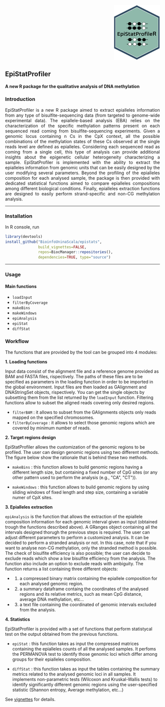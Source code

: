 <p align="right">
 <img src="https://github.com/BioinfoUninaScala/epistats/blob/main/data-raw/logofinal.png" width="150" alt="EpiStatProfiler Logo">
</p>


## EpiStatProfiler
#### A new R package for the qualitative analysis of DNA methylation

### Introduction 

<p align = "justify"> 
 EpiStatProfiler is a new R package aimed to extract epialleles information from any type of bisulfite-sequencing data (from targeted to genome-wide experimental data). The epiallele-based analysis (EBA) relies on the characterization of the specific methylation patterns present on each sequenced read coming from bisulfite-sequencing experiments. 
 Given a genomic locus containing n Cs in the CpX context, all the possible combinations of the methylation states of these Cs observed at the single reads level are defined as epialleles. 
 Considering each sequenced read as coming from a single cell, this type of analysis can provide additional insights about the epigenetic cellular heterogeneity characterizing a sample. 
 EpiStatProfiler is implemented with the ability to extract the epialleles information from genomic units that can be easily designed by the user modifying several parameters. Beyond the profiling of the epialleles composition for each analysed sample, the package is then provided with dedicated statistical functions aimed to compare epialleles compositions among different biological conditions. Finally, epialleles extraction functions are designed to easily perform strand-specific and non-CG methylation analysis. 
</p>

---------

### Installation 
In R console, run 

```r
library(devtools)
install_github("BioinfoUninaScala/epistats", 
               build_vignettes=FALSE, 
               repos=BiocManager::repositories(),
               dependencies=TRUE, type="source")
```
----------

### Usage 

#### Main functions

* `loadInput`
* `filterByCoverage`
* `makeBins`
* `makeWindows`
* `epiAnalysis`
* `epiStat`
* `diffStat`

### Workflow 

The functions that are provided by the tool can be grouped into 4 modules: 

**1. Loading functions**

Input data consist of the alignment file and a reference genome provided as BAM and FASTA files, rispectively. 
The paths of these files are to be specified as parameters in the loading function in order to be imported in the global environment. 
Input files are then loaded as GAlignment and DNAStringSet objects, rispectively.
You can get the single objects by subsetting them from the list returned by the `loadInput` function. 
Filtering functions allow to subset the aligned reads covering only desired regions. 

* `filterBAM` : it allows to subset from the GAlignments objects only reads mapped on the specified chromosomes.
* `filterByCoverage` : it allows to select those genomic regions which are covered by minimum number of reads.

**2. Target regions design**

EpiStatProfiler allows the customization of the genomic regions to be profiled. The user can design genomic regions using two different methods.
The figure below show the rationale that is behind these two methods. 

* `makeBins` : this function allows to build genomic regions having a different length size, but containing a fixed number of CpG sites (or any other pattern used to perform the analysis (e.g., "CA", "CT")).

* `makeWindows` : this function allows to build genomic regions by using sliding windows of fixed length and step size, containing a variable numer of CpX sites.


**3. Epialleles extraction**

`epiAnalysis` is the function that allows the extraction of the epiallele composition information for each genomic interval given as input (obtained trough the functions described above). A GRanges object containing all the intervals designed thorugh the previous steps is required. The user can adjust different parameters to perform a customized analysis. It can be decided to perform a stranded analysis or not. In this case, note that if you want to analyse non-CG methylation, only the stranded method is possible.
The check of bisulfite efficiency is also possible; the user can decide to exclude reads which show a low bisulfite efficiency from the analysis. The function also include an option to exclude reads with ambiguity.
The function returns a list containing three different objects:

* 1. a compressed binary matrix containing the epiallele composition for each analysed genomic region.

* 2. a summary dataframe containg the coordinates of the analysed regions and its relative metrics, such as mean CpG distance, average DNA methylation, etc...

* 3. a text file containing the coordinated of genomic intervals excluded from the analysis.

**4. Statistics**

EpiStatProfiler is provided with a set of functions that perform statistycal test on the output obtained from the previous functions.

* `epiStat` : this function takes as input the compressed matrices containing the epialleles counts of all the analysed samples. It perfoms the PERMANOVA test to identify those genomic loci which differ among groups for their epialleles composition.

* `diffStat` : this function takes as input the tables containing the summary metrics related to the analysed genomic loci in all samples. It implements non-parametric tests (Wilcoxon and Kruskal-Wallis tests) to identify significantly different genomic regions using the user-specified statistic (Shannon entropy, Average methylation, etc...)

See [vignettes](/vignettes/my-vignette.Rmd) for details.
